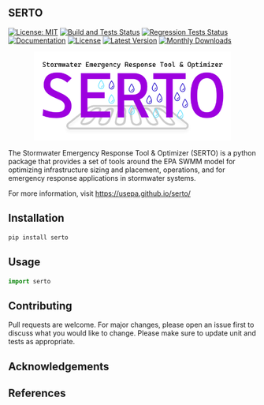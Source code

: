 
SERTO
-------------------------------------------------------------------------------------------
[![License: MIT](https://img.shields.io/badge/License-MIT-blue.svg)](https://github.com/USEPA/serto/blob/master/License.md) 
[![Build and Tests Status](https://github.com/USEPA/SERTO/actions/workflows/build_tests.yml/badge.svg?branch=master)](https://github.com/USEPA/SERTO/actions/workflows/build_tests.yml)
[![Regression Tests Status](https://github.com/USEPA/SERTO/actions/workflows/regression_tests.yml/badge.svg?branch=master)](https://github.com/USEPA/SERTO/actions/workflows/regression_tests.yml)
[![Documentation](https://github.com/USEPA/SERTP/actions/workflows/documentation.yml/badge.svg?branch=master)](https://github.com/USEPA/SERTO/actions/workflows/documentation.yml)
[![License](https://img.shields.io/pypi/l/serto.svg)](LICENSE)
[![Latest Version](https://img.shields.io/pypi/v/serto.svg)](https://pypi.python.org/pypi/serto/)
[![Monthly Downloads](https://img.shields.io/badge/dynamic/json.svg?label=Downloads&url=https%3A%2F%2Fpypistats.org%2Fapi%2Fpackages%2Fserto%2Frecent&query=%24.data.last_month&colorB=green&suffix=%20last%20month)](https://pypi.python.org/pypi/serto/)

<p align="center">
  <img src="docs/images/serto_logo.svg" alt="SORT Logo" align="center;" width="400"> 
</p>

The Stormwater Emergency Response Tool & Optimizer (SERTO) is a python package that provides a set of tools around the EPA SWMM model for 
optimizing infrastructure sizing and placement, operations, and for emergency response applications in stormwater systems.

For more information, visit https://usepa.github.io/serto/

## Installation


```bash
pip install serto
```

## Usage

```python
import serto
```

## Contributing

Pull requests are welcome. For major changes, please open an issue first to discuss what you would like to change. 
Please make sure to update unit and tests as appropriate. 

## Acknowledgements

## References